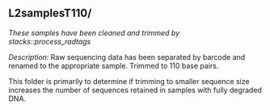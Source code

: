 ## L2samplesT110/

*These samples have been cleaned and trimmed by stacks::process_radtags*

*Description:* Raw sequencing data has been separated by barcode and renamed to the appropriate sample. Trimmed to 110 base pairs. 

This folder is primarily to determine if trimming to smaller sequence size increases the number of sequences retained in samples with fully degraded DNA. 
